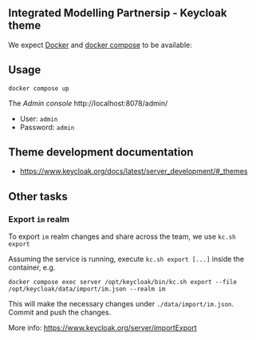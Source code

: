 ## Integrated Modelling Partnersip - Keycloak theme

We expect [Docker](https://docs.docker.com/engine/install/) and [docker compose](https://docs.docker.com/compose/) to be available:

## Usage

```
docker compose up
```

The _Admin console_ http://localhost:8078/admin/

* User: `admin`
* Password: `admin`

## Theme development documentation

* https://www.keycloak.org/docs/latest/server_development/#_themes


## Other tasks

### Export `im` realm

To export `im` realm changes and share across the team, we use `kc.sh export`

Assuming the service is running, execute `kc.sh export [...]` inside the container, e.g.

```
docker compose exec server /opt/keycloak/bin/kc.sh export --file /opt/keycloak/data/import/im.json --realm im
```

This will make the necessary changes under `./data/import/im.json`. Commit and push the changes.

More info: https://www.keycloak.org/server/importExport
